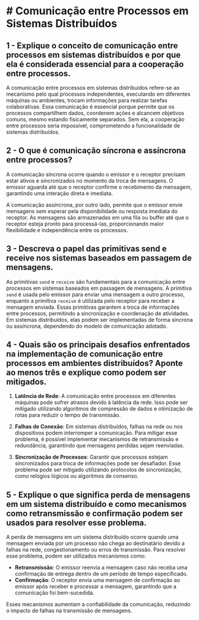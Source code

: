 # # Comunicação entre Processos em Sistemas Distribuídos

## 1 - Explique o conceito de comunicação entre processos em sistemas distribuídos e por que ela é considerada essencial para a cooperação entre processos.

A comunicação entre processos em sistemas distribuídos refere-se ao mecanismo pelo qual processos independentes, executando em diferentes máquinas ou ambientes, trocam informações para realizar tarefas colaborativas. Essa comunicação é essencial porque permite que os processos compartilhem dados, coordenem ações e alcancem objetivos comuns, mesmo estando fisicamente separados. Sem ela, a cooperação entre processos seria impossível, comprometendo a funcionalidade de sistemas distribuídos.

## 2 - O que é comunicação síncrona e assíncrona entre processos?

A comunicação síncrona ocorre quando o emissor e o receptor precisam estar ativos e sincronizados no momento da troca de mensagens. O emissor aguarda até que o receptor confirme o recebimento da mensagem, garantindo uma interação direta e imediata.

A comunicação assíncrona, por outro lado, permite que o emissor envie mensagens sem esperar pela disponibilidade ou resposta imediata do receptor. As mensagens são armazenadas em uma fila ou buffer até que o receptor esteja pronto para processá-las, proporcionando maior flexibilidade e independência entre os processos.


## 3 - Descreva o papel das primitivas send e receive nos sistemas baseados em passagem de mensagens.

As primitivas `send` e `receive` são fundamentais para a comunicação entre processos em sistemas baseados em passagem de mensagens. A primitiva `send` é usada pelo emissor para enviar uma mensagem a outro processo, enquanto a primitiva `receive` é utilizada pelo receptor para receber a mensagem enviada. Essas primitivas garantem a troca de informações entre processos, permitindo a sincronização e coordenação de atividades. Em sistemas distribuídos, elas podem ser implementadas de forma síncrona ou assíncrona, dependendo do modelo de comunicação adotado.

## 4 - Quais são os principais desafios enfrentados na implementação de comunicação entre processos em ambientes distribuídos? Aponte ao menos três e explique como podem ser mitigados.

1. **Latência de Rede**: A comunicação entre processos em diferentes máquinas pode sofrer atrasos devido à latência da rede. Isso pode ser mitigado utilizando algoritmos de compressão de dados e otimização de rotas para reduzir o tempo de transmissão.

2. **Falhas de Conexão**: Em sistemas distribuídos, falhas na rede ou nos dispositivos podem interromper a comunicação. Para mitigar esse problema, é possível implementar mecanismos de retransmissão e redundância, garantindo que mensagens perdidas sejam reenviadas.

3. **Sincronização de Processos**: Garantir que processos estejam sincronizados para troca de informações pode ser desafiador. Esse problema pode ser mitigado utilizando protocolos de sincronização, como relógios lógicos ou algoritmos de consenso.

## 5 - Explique o que significa perda de mensagens em um sistema distribuído e como mecanismos como retransmissão e confirmação podem ser usados para resolver esse problema.

A perda de mensagens em um sistema distribuído ocorre quando uma mensagem enviada por um processo não chega ao destinatário devido a falhas na rede, congestionamento ou erros de transmissão. Para resolver esse problema, podem ser utilizados mecanismos como:

- **Retransmissão**: O emissor reenvia a mensagem caso não receba uma confirmação de entrega dentro de um período de tempo especificado.
- **Confirmação**: O receptor envia uma mensagem de confirmação ao emissor após receber e processar a mensagem, garantindo que a comunicação foi bem-sucedida.

Esses mecanismos aumentam a confiabilidade da comunicação, reduzindo o impacto de falhas na transmissão de mensagens.

